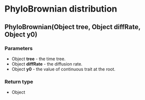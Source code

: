 PhyloBrownian distribution
==========================
PhyloBrownian(Object **tree**, Object **diffRate**, Object **y0**)
------------------------------------------------------------------

### Parameters

- Object **tree** - the time tree.
- Object **diffRate** - the diffusion rate.
- Object **y0** - the value of continuous trait at the root.

### Return type

- Object



